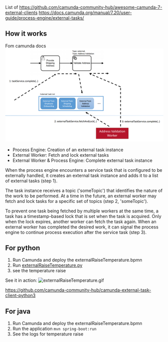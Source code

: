List of https://github.com/camunda-community-hub/awesome-camunda-7-external-clients
https://docs.camunda.org/manual/7.20/user-guide/process-engine/external-tasks/

## How it works
Fom camunda docs
![archtecture](./visual/external-task-pattern.png)


- Process Engine: Creation of an external task instance
- External Worker: Fetch and lock external tasks
- External Worker & Process Engine: Complete external task instance

When the process engine encounters a service task that is configured to be externally handled, it creates an external task instance and adds it to a list of external tasks (step 1). 

The task instance receives a topic ('someTopic') that identifies the nature of the work to be performed. At a time in the future, an external worker may fetch and lock tasks for a specific set of topics (step 2, 'someTopic').

To prevent one task being fetched by multiple workers at the same time, a task has a timestamp-based lock that is set when the task is acquired. Only when the lock expires, another worker can fetch the task again. When an external worker has completed the desired work, it can signal the process engine to continue process execution after the service task (step 3).

## For python

1. Run Camunda and deploy the externalRaiseTemperature.bpmn
2. Run [externalRaiseTemperature.py](./python/externalRaiseTemperature.py)
3. see the temperature raise

See it in action:  ![externalRaiseTemperature.gif](./visual/externalRaiseTemperature.gif)

https://github.com/camunda-community-hub/camunda-external-task-client-python3

## For java
1. Run Camunda and deploy the externalRaiseTemperature.bpmn
2. Run the application
   ```mvn spring-boot:run```
3. See the logs for temperature raise
